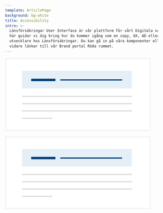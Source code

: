 ```yaml
---
template: ArticlePage
background: bg-white
title: Accessibility
intro: >-
  Länsförsäkringar User Interface är vår plattform för vårt Digitala varumärke.
  här guidar vi dig kring hur du kommer igång som en copy, UX, AD eller frontend
  utvecklare hos Länsförsäkringar. Du kan gå in på våra komponenter eller hittar
  vidare länkar till vår Brand portal Röda rummet.
---
```

![test](/img/alert.svg "Content--ImageBackground")

![test](/img/alert.svg "Content--ImageBackground")
